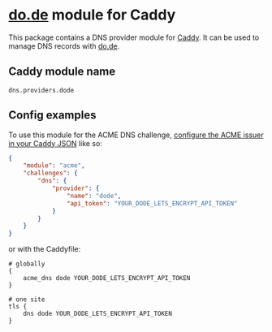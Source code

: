 [do.de](https://do.de) module for Caddy
===========================

This package contains a DNS provider module for [Caddy](https://github.com/caddyserver/caddy). It can be used to manage DNS records with [do.de](https://do.de).

## Caddy module name

```
dns.providers.dode
```

## Config examples

To use this module for the ACME DNS challenge, [configure the ACME issuer in your Caddy JSON](https://caddyserver.com/docs/json/apps/tls/automation/policies/issuer/acme/) like so:

```json
{
	"module": "acme",
	"challenges": {
		"dns": {
			"provider": {
				"name": "dode",
				"api_token": "YOUR_DODE_LETS_ENCRYPT_API_TOKEN"
			}
		}
	}
}
```

or with the Caddyfile:

```
# globally
{
	acme_dns dode YOUR_DODE_LETS_ENCRYPT_API_TOKEN
}
```

```
# one site
tls {
	dns dode YOUR_DODE_LETS_ENCRYPT_API_TOKEN
}
```
